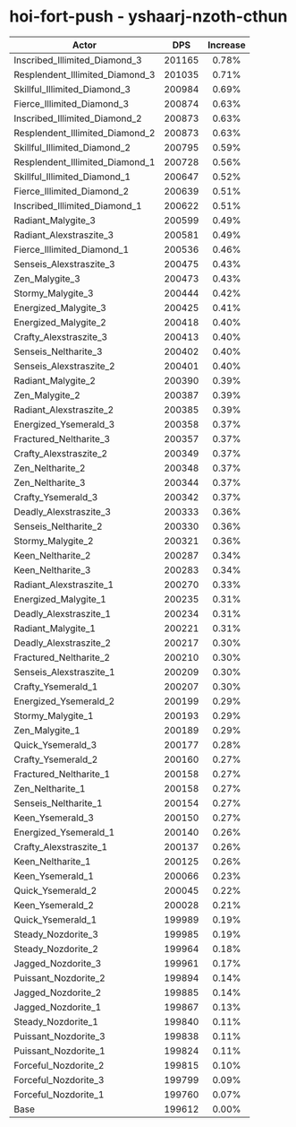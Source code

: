 # hoi-fort-push - yshaarj-nzoth-cthun
| Actor | DPS | Increase |
|---|:---:|:---:|
|Inscribed_Illimited_Diamond_3|201165|0.78%|
|Resplendent_Illimited_Diamond_3|201035|0.71%|
|Skillful_Illimited_Diamond_3|200984|0.69%|
|Fierce_Illimited_Diamond_3|200874|0.63%|
|Inscribed_Illimited_Diamond_2|200873|0.63%|
|Resplendent_Illimited_Diamond_2|200873|0.63%|
|Skillful_Illimited_Diamond_2|200795|0.59%|
|Resplendent_Illimited_Diamond_1|200728|0.56%|
|Skillful_Illimited_Diamond_1|200647|0.52%|
|Fierce_Illimited_Diamond_2|200639|0.51%|
|Inscribed_Illimited_Diamond_1|200622|0.51%|
|Radiant_Malygite_3|200599|0.49%|
|Radiant_Alexstraszite_3|200581|0.49%|
|Fierce_Illimited_Diamond_1|200536|0.46%|
|Senseis_Alexstraszite_3|200475|0.43%|
|Zen_Malygite_3|200473|0.43%|
|Stormy_Malygite_3|200444|0.42%|
|Energized_Malygite_3|200425|0.41%|
|Energized_Malygite_2|200418|0.40%|
|Crafty_Alexstraszite_3|200413|0.40%|
|Senseis_Neltharite_3|200402|0.40%|
|Senseis_Alexstraszite_2|200401|0.40%|
|Radiant_Malygite_2|200390|0.39%|
|Zen_Malygite_2|200387|0.39%|
|Radiant_Alexstraszite_2|200385|0.39%|
|Energized_Ysemerald_3|200358|0.37%|
|Fractured_Neltharite_3|200357|0.37%|
|Crafty_Alexstraszite_2|200349|0.37%|
|Zen_Neltharite_2|200348|0.37%|
|Zen_Neltharite_3|200344|0.37%|
|Crafty_Ysemerald_3|200342|0.37%|
|Deadly_Alexstraszite_3|200333|0.36%|
|Senseis_Neltharite_2|200330|0.36%|
|Stormy_Malygite_2|200321|0.36%|
|Keen_Neltharite_2|200287|0.34%|
|Keen_Neltharite_3|200283|0.34%|
|Radiant_Alexstraszite_1|200270|0.33%|
|Energized_Malygite_1|200235|0.31%|
|Deadly_Alexstraszite_1|200234|0.31%|
|Radiant_Malygite_1|200221|0.31%|
|Deadly_Alexstraszite_2|200217|0.30%|
|Fractured_Neltharite_2|200210|0.30%|
|Senseis_Alexstraszite_1|200209|0.30%|
|Crafty_Ysemerald_1|200207|0.30%|
|Energized_Ysemerald_2|200199|0.29%|
|Stormy_Malygite_1|200193|0.29%|
|Zen_Malygite_1|200189|0.29%|
|Quick_Ysemerald_3|200177|0.28%|
|Crafty_Ysemerald_2|200160|0.27%|
|Fractured_Neltharite_1|200158|0.27%|
|Zen_Neltharite_1|200158|0.27%|
|Senseis_Neltharite_1|200154|0.27%|
|Keen_Ysemerald_3|200150|0.27%|
|Energized_Ysemerald_1|200140|0.26%|
|Crafty_Alexstraszite_1|200137|0.26%|
|Keen_Neltharite_1|200125|0.26%|
|Keen_Ysemerald_1|200066|0.23%|
|Quick_Ysemerald_2|200045|0.22%|
|Keen_Ysemerald_2|200028|0.21%|
|Quick_Ysemerald_1|199989|0.19%|
|Steady_Nozdorite_3|199985|0.19%|
|Steady_Nozdorite_2|199964|0.18%|
|Jagged_Nozdorite_3|199961|0.17%|
|Puissant_Nozdorite_2|199894|0.14%|
|Jagged_Nozdorite_2|199885|0.14%|
|Jagged_Nozdorite_1|199867|0.13%|
|Steady_Nozdorite_1|199840|0.11%|
|Puissant_Nozdorite_3|199838|0.11%|
|Puissant_Nozdorite_1|199824|0.11%|
|Forceful_Nozdorite_2|199815|0.10%|
|Forceful_Nozdorite_3|199799|0.09%|
|Forceful_Nozdorite_1|199760|0.07%|
|Base|199612|0.00%|

